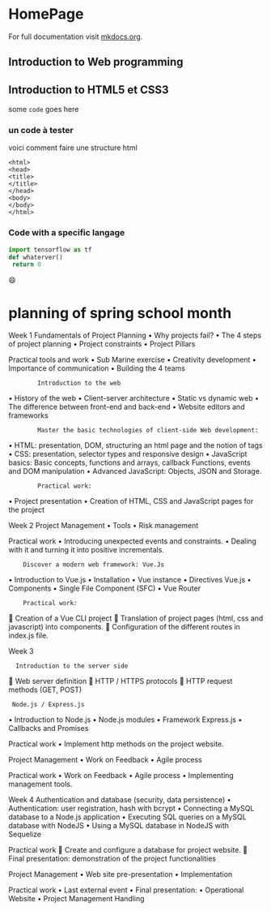 # HomePage

For full documentation visit [mkdocs.org](https://www.mkdocs.org).

## Introduction to Web programming

## Introduction to HTML5 et CSS3

some `code` goes here

### un code à tester

voici comment faire une structure html

```
<html>
<head>
<title>
</title>
</head>
<body>
</body>
</html>
```

### Code with a specific langage

```py linenums="1" 
import tensorflow as tf
def whaterver()
 return 0
```
:smile:

# planning of spring school month

Week 1
Fundamentals of Project Planning
•	Why projects fail? 
•	The 4 steps of project planning
•	Project constraints
•	Project Pillars

Practical tools and work
•	Sub Marine exercise
•	Creativity development
•	Importance of communication
•	Building the 4 teams

            Introduction to the web
•	History of the web
•	Client-server architecture
•	Static vs dynamic web
•	The difference between front-end and back-end 
•	Website editors and frameworks

            Master the basic technologies of client-side Web development: 

•	HTML: presentation, DOM, structuring an html page and the notion of tags 
•	CSS: presentation, selector types and responsive design
•	JavaScript basics: Basic concepts, functions and arrays, callback Functions, events and DOM manipulation
•	Advanced JavaScript: Objects, JSON and Storage. 

            Practical work:
•	Project presentation
•	Creation of HTML, CSS and JavaScript pages for the project

Week 2
Project Management
•	Tools
•	Risk management

Practical work
•	Introducing unexpected events and constraints.
•	Dealing with it and turning it into positive incrementals.

        Discover a modern web framework: Vue.Js

•	Introduction to Vue.js
•	Installation
•	Vue instance 
•	Directives Vue.js 
•	Components 
•	Single File Component (SFC) 
•	Vue Router 

        Practical work: 

	Creation of a Vue CLI project
	Translation of project pages (html, css and javascript) into components.
	Configuration of the different routes in index.js file.


Week 3 

      Introduction to the server side 
	Web server definition 
	HTTP / HTTPS protocols 
	HTTP request methods (GET, POST) 

     Node.js / Express.js



•	 Introduction to Node.js
•	 Node.js modules
•	 Framework Express.js
•	 Callbacks and Promises

Practical work 
•	Implement http methods on the project website.

Project Management
•	Work on Feedback
•	Agile process

Practical work
•	Work on Feedback
•	Agile process
•	Implementing management tools.

Week 4 
Authentication and database (security, data persistence)
•	 Authentication: user registration, hash with bcrypt
•	 Connecting a MySQL database to a Node.js application
•	 Executing SQL queries on a MySQL database with NodeJS
•	 Using a MySQL database in NodeJS with Sequelize

Practical work
	Create and configure a database for project website.
	Final presentation: demonstration of the project functionalities

Project Management
•	Web site pre-presentation 
•	Implementation

Practical work
•	Last external event
•	Final presentation: 
•	Operational Website 
•	Project Management Handling





